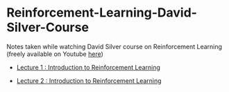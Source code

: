 # Reinforcement-Learning-David-Silver-Course
Notes taken while watching David Silver course on Reinforcement Learning (freely available on Youtube [here](https://www.youtube.com/watch?v=2pWv7GOvuf0&amp;list=PLqYmG7hTraZDM-OYHWgPebj2MfCFzFObQ))


* [Lecture 1 :  Introduction to Reinforcement Learning](./Lecture1-IntroductiontoReinforcementLearning/Notes.md) 

* [Lecture 2 :  Introduction to Reinforcement Learning](./Lecture2-MDP/Notes.md) 
